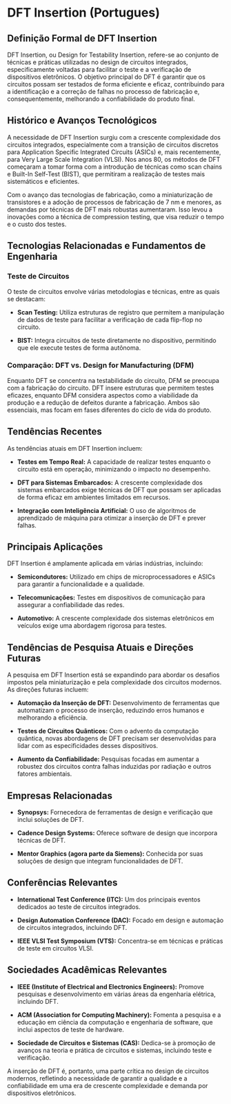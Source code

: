 # DFT Insertion (Portugues)

## Definição Formal de DFT Insertion

DFT Insertion, ou Design for Testability Insertion, refere-se ao conjunto de técnicas e práticas utilizadas no design de circuitos integrados, especificamente voltadas para facilitar o teste e a verificação de dispositivos eletrônicos. O objetivo principal do DFT é garantir que os circuitos possam ser testados de forma eficiente e eficaz, contribuindo para a identificação e a correção de falhas no processo de fabricação e, consequentemente, melhorando a confiabilidade do produto final.

## Histórico e Avanços Tecnológicos

A necessidade de DFT Insertion surgiu com a crescente complexidade dos circuitos integrados, especialmente com a transição de circuitos discretos para Application Specific Integrated Circuits (ASICs) e, mais recentemente, para Very Large Scale Integration (VLSI). Nos anos 80, os métodos de DFT começaram a tomar forma com a introdução de técnicas como scan chains e Built-In Self-Test (BIST), que permitiram a realização de testes mais sistemáticos e eficientes.

Com o avanço das tecnologias de fabricação, como a miniaturização de transistores e a adoção de processos de fabricação de 7 nm e menores, as demandas por técnicas de DFT mais robustas aumentaram. Isso levou a inovações como a técnica de compression testing, que visa reduzir o tempo e o custo dos testes.

## Tecnologias Relacionadas e Fundamentos de Engenharia

### Teste de Circuitos

O teste de circuitos envolve várias metodologias e técnicas, entre as quais se destacam:

- **Scan Testing:** Utiliza estruturas de registro que permitem a manipulação de dados de teste para facilitar a verificação de cada flip-flop no circuito.
  
- **BIST:** Integra circuitos de teste diretamente no dispositivo, permitindo que ele execute testes de forma autônoma.

### Comparação: DFT vs. Design for Manufacturing (DFM)

Enquanto DFT se concentra na testabilidade do circuito, DFM se preocupa com a fabricação do circuito. DFT insere estruturas que permitem testes eficazes, enquanto DFM considera aspectos como a viabilidade da produção e a redução de defeitos durante a fabricação. Ambos são essenciais, mas focam em fases diferentes do ciclo de vida do produto.

## Tendências Recentes

As tendências atuais em DFT Insertion incluem:

- **Testes em Tempo Real:** A capacidade de realizar testes enquanto o circuito está em operação, minimizando o impacto no desempenho.
  
- **DFT para Sistemas Embarcados:** A crescente complexidade dos sistemas embarcados exige técnicas de DFT que possam ser aplicadas de forma eficaz em ambientes limitados em recursos.

- **Integração com Inteligência Artificial:** O uso de algoritmos de aprendizado de máquina para otimizar a inserção de DFT e prever falhas.

## Principais Aplicações

DFT Insertion é amplamente aplicada em várias indústrias, incluindo:

- **Semicondutores:** Utilizado em chips de microprocessadores e ASICs para garantir a funcionalidade e a qualidade.
  
- **Telecomunicações:** Testes em dispositivos de comunicação para assegurar a confiabilidade das redes.

- **Automotivo:** A crescente complexidade dos sistemas eletrônicos em veículos exige uma abordagem rigorosa para testes.

## Tendências de Pesquisa Atuais e Direções Futuras

A pesquisa em DFT Insertion está se expandindo para abordar os desafios impostos pela miniaturização e pela complexidade dos circuitos modernos. As direções futuras incluem:

- **Automação da Inserção de DFT:** Desenvolvimento de ferramentas que automatizam o processo de inserção, reduzindo erros humanos e melhorando a eficiência.
  
- **Testes de Circuitos Quânticos:** Com o advento da computação quântica, novas abordagens de DFT precisam ser desenvolvidas para lidar com as especificidades desses dispositivos.

- **Aumento da Confiabilidade:** Pesquisas focadas em aumentar a robustez dos circuitos contra falhas induzidas por radiação e outros fatores ambientais.

## Empresas Relacionadas

- **Synopsys:** Fornecedora de ferramentas de design e verificação que inclui soluções de DFT.
  
- **Cadence Design Systems:** Oferece software de design que incorpora técnicas de DFT.

- **Mentor Graphics (agora parte da Siemens):** Conhecida por suas soluções de design que integram funcionalidades de DFT.

## Conferências Relevantes

- **International Test Conference (ITC):** Um dos principais eventos dedicados ao teste de circuitos integrados.
  
- **Design Automation Conference (DAC):** Focado em design e automação de circuitos integrados, incluindo DFT.

- **IEEE VLSI Test Symposium (VTS):** Concentra-se em técnicas e práticas de teste em circuitos VLSI.

## Sociedades Acadêmicas Relevantes

- **IEEE (Institute of Electrical and Electronics Engineers):** Promove pesquisas e desenvolvimento em várias áreas da engenharia elétrica, incluindo DFT.
  
- **ACM (Association for Computing Machinery):** Fomenta a pesquisa e a educação em ciência da computação e engenharia de software, que inclui aspectos de teste de hardware.

- **Sociedade de Circuitos e Sistemas (CAS):** Dedica-se à promoção de avanços na teoria e prática de circuitos e sistemas, incluindo teste e verificação.

A inserção de DFT é, portanto, uma parte crítica no design de circuitos modernos, refletindo a necessidade de garantir a qualidade e a confiabilidade em uma era de crescente complexidade e demanda por dispositivos eletrônicos.